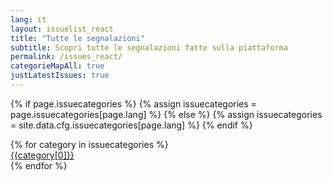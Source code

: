 ```yaml
---
lang: it
layout: issuelist_react
title: "Tutte le segnalazioni"
subtitle: Scopri tutte le segnalazioni fatte sulla piattaforma
permalink: /issues_react/
categorieMapAll: true
justLatestIssues: true
---
```


{% if page.issuecategories %}
{% assign issuecategories = page.issuecategories[page.lang] %}
{% else %}
{% assign issuecategories = site.data.cfg.issuecategories[page.lang] %}
{% endif %}

<div class="row mx-auto">
{% for category in issuecategories %}
  <div class="col-xs-12 col-sm-6 mb-15">
	  <a href="/{{category[0] | slugify}}" class="btn btn-success btn-block">{{category[0]}}</a>
	</div>
{% endfor %}
</div>


